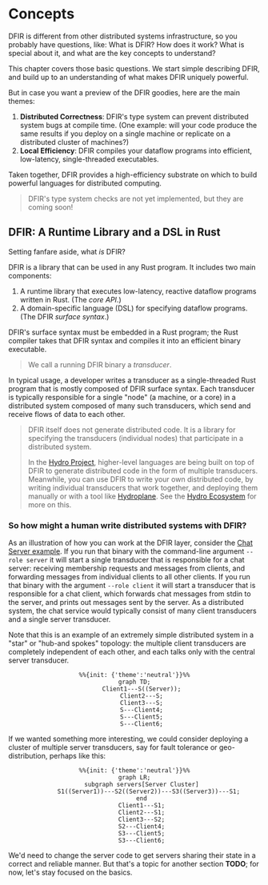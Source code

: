 # Concepts
DFIR is different from other distributed systems infrastructure, so you probably have questions, like:
What is DFIR? How does it work? What is special about it, and what are the key concepts to understand?

This chapter covers those basic questions. We start simple describing DFIR, and build up to an understanding of
what makes DFIR uniquely powerful.

But in case you want a preview of the DFIR goodies, here are the main themes:
1. **Distributed Correctness**: DFIR's type system can prevent distributed system bugs at compile time. (One example: will your code
produce the same results if you deploy on a single machine or replicate on a distributed cluster of machines?)
2. **Local Efficiency**: DFIR compiles your dataflow programs into efficient, low-latency, single-threaded executables.

Taken together, DFIR provides a high-efficiency substrate on which to build powerful languages for distributed computing.

> DFIR's type system checks are not yet implemented, but they are coming soon!

## DFIR: A Runtime Library and a DSL in Rust
Setting fanfare aside, what *is* DFIR?

DFIR is a library that can be used in any Rust program. It includes two main components:

1. A runtime library that executes low-latency, reactive dataflow programs written in Rust. (The *core API*.)
2. A domain-specific language (DSL) for specifying dataflow programs. (The DFIR *surface syntax*.)

DFIR's surface syntax must be embedded in a Rust program; the Rust compiler takes that DFIR syntax and
compiles it into an efficient binary executable.

> We call a running DFIR binary a *transducer*.

In typical usage, a developer writes a transducer as a single-threaded Rust program that is mostly composed of
DFIR surface syntax. Each transducer is typically responsible for a single
"node" (a machine, or a core) in a distributed system composed of many such transducers,
which send and receive flows of data to each other.

> DFIR itself does not generate distributed code. It is a library for specifying the transducers (individual nodes) that
> participate in a distributed system.
>
> In the [Hydro Project](https://hydro.run), higher-level languages are being built on top of DFIR to generate
> distributed code in the form of multiple transducers.
> Meanwhile, you can use DFIR to write your own distributed code, by writing individual transducers that work together,
> and deploying them manually or with a tool like [Hydroplane](https://github.com/hydro-project/hydroplane). See the [Hydro Ecosystem](../ecosystem) for more on this.

### So how might a human write distributed systems with DFIR?
As an illustration of how you can work at the DFIR layer, consider the
[Chat Server example](https://github.com/hydro-project/hydro/tree/main/dfir_rs/examples/chat). If you run that binary
with the command-line argument `--role server` it will start a single transducer that is responsible for a chat server: receiving
membership requests and messages from clients, and forwarding messages from individual clients to all other clients.
If you run that binary with the argument `--role client` it will start a transducer that is responsible for a chat client, which
forwards chat messages from stdin to the server, and prints out messages sent by the server. As a distributed system, the chat
service would typically consist of many client transducers and a single server transducer.

Note that this is an example of an extremely simple distributed system in a "star" or "hub-and spokes" topology: the multiple client transducers are completely independent of each other, and each talks only with the central server transducer.

<div align="center">

```mermaid
%%{init: {'theme':'neutral'}}%%
graph TD;
    Client1---S((Server));
    Client2---S;
    Client3---S;
    S---Client4;
    S---Client5;
    S---Client6;
```
</div>

 If we wanted something more interesting, we could consider deploying a cluster of multiple server transducers, say for fault tolerance or geo-distribution, perhaps like this:

 <div align="center">

```mermaid
%%{init: {'theme':'neutral'}}%%
graph LR;
    subgraph servers[Server Cluster]
        S1((Server1))---S2((Server2))---S3((Server3))---S1;
    end
    Client1---S1;
    Client2---S1;
    Client3---S2;
    S2---Client4;
    S3---Client5;
    S3---Client6;
```
</div>

 We'd need to change the server code to get servers sharing their state in a correct and reliable manner. But that's a topic for another section **TODO**; for now, let's stay focused on the basics.

